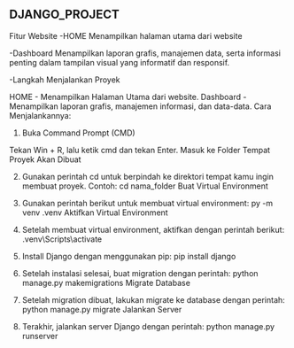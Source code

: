 ## DJANGO_PROJECT ##
Fitur Website
-HOME
Menampilkan halaman utama dari website

-Dashboard
Menampilkan laporan grafis, manajemen data, serta informasi penting dalam tampilan visual yang informatif dan responsif.

-Langkah Menjalankan Proyek


HOME - Menampilkan Halaman Utama dari website.
Dashboard - Menampilkan laporan grafis, manajemen informasi, dan data-data.
Cara Menjalankannya:

1. Buka Command Prompt (CMD)

Tekan Win + R, lalu ketik cmd dan tekan Enter.
Masuk ke Folder Tempat Proyek Akan Dibuat

2. Gunakan perintah cd untuk berpindah ke direktori tempat kamu ingin membuat proyek. Contoh:
cd nama_folder
Buat Virtual Environment

3. Gunakan perintah berikut untuk membuat virtual environment:
py -m venv .venv
Aktifkan Virtual Environment

4. Setelah membuat virtual environment, aktifkan dengan perintah berikut:
.venv\Scripts\activate


5. Install Django dengan menggunakan pip:
pip install django

6. Setelah instalasi selesai, buat migration dengan perintah:
python manage.py makemigrations
Migrate Database

7. Setelah migration dibuat, lakukan migrate ke database dengan perintah:
python manage.py migrate
Jalankan Server

8. Terakhir, jalankan server Django dengan perintah:
python manage.py runserver

